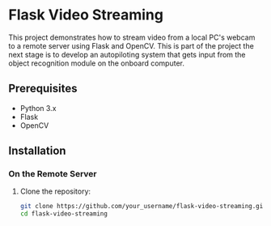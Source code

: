 # Flask Video Streaming

This project demonstrates how to stream video from a local PC's webcam to a remote server using Flask and OpenCV.
This is part of the project the next stage is to develop an autopiloting system that gets input from the object recognition module on the onboard computer.

## Prerequisites

- Python 3.x
- Flask
- OpenCV

## Installation

### On the Remote Server

1. Clone the repository:
   ```bash
   git clone https://github.com/your_username/flask-video-streaming.git
   cd flask-video-streaming
